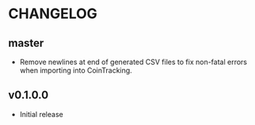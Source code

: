 # CHANGELOG

## master

* Remove newlines at end of generated CSV files to fix non-fatal errors when
  importing into CoinTracking.


## v0.1.0.0

* Initial release
